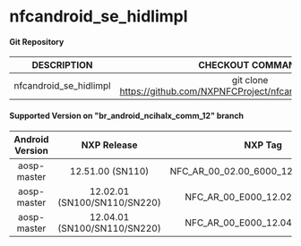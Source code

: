 # nfcandroid_se_hidlimpl

#### Git Repository

| DESCRIPTION        | CHECKOUT COMMAND          |
| :-------------: |:-------------:| 
| nfcandroid_se_hidlimpl    |  git clone https://github.com/NXPNFCProject/nfcandroid_se_hidlimpl.git |




#### Supported Version on "br_android_ncihalx_comm_12" branch
| Android Version        | NXP Release          | NXP Tag  |
| :-------------: |:---------------------:| :-----:|
| aosp-master           |  12.51.00 (SN110) |  NFC_AR_00_02.00_6000_12.51.00_OpnSrc |
| aosp-master              |  12.02.01 (SN100/SN110/SN220) |  NFC_AR_00_E000_12.02.01_OpnSrc |
| aosp-master              |  12.04.01 (SN100/SN110/SN220) |  NFC_AR_00_E000_12.04.01_OpnSrc |














